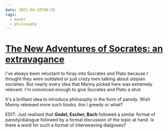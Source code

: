 ```yaml
---
date: 2021-04-28T00:58
tags: 
  - books
  - philosophy
---
```


# [The New Adventures of Socrates: an extravagance](https://www.goodreads.com/book/show/37505891-the-new-adventures-of-socrates)

I've always been reluctant to foray into Socrates and Plato because I thought they were outdated or just crazy men talking about utopian societies. But nearly every idea that Manny picked here was extremely relevant. I'm convinced enough to give Socrates and Plato a shot.  

It's a brilliant idea to introduce philosophy in the form of parody. Wish Manny released more such books. Am I greedy or what?  

EDIT: Just realised that **Godel, Escher, Bach** followed a similar format of parody/dialogue followed by a formal discussion of the topic at hand. Is there a word for such a format of interweaving dialgoues?  
